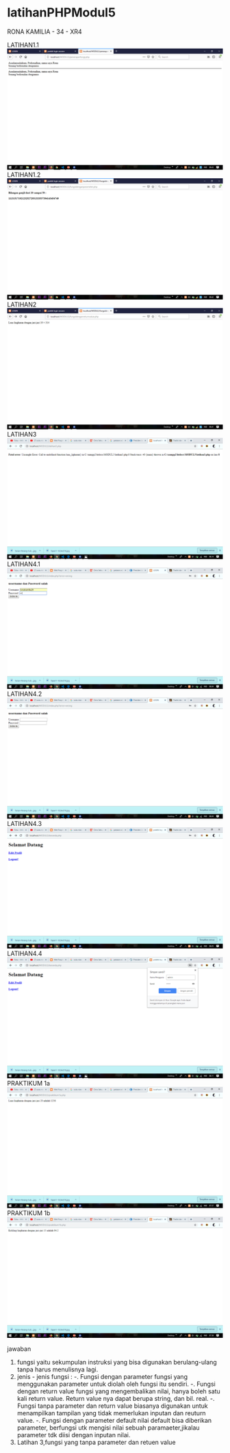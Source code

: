 # latihanPHPModul5
RONA KAMILIA - 34 - XR4

LATIHAN1.1
![alt text](https://github.com/ronakamilia27rpl/latihanPHPModul5/blob/master/latihan1.1.png)
LATIHAN1.2
![alt text](https://github.com/ronakamilia27rpl/latihanPHPModul5/blob/master/latihan1.2.png)
LATIHAN2
![alt text](https://github.com/ronakamilia27rpl/latihanPHPModul5/blob/master/latihan2.png)
LATIHAN3
![alt text](https://github.com/ronakamilia27rpl/latihanPHPModul5/blob/master/latihan3.png)
LATIHAN4.1
![alt text](https://github.com/ronakamilia27rpl/latihanPHPModul5/blob/master/latihan4.1.png)
LATIHAN4.2
![alt text](https://github.com/ronakamilia27rpl/latihanPHPModul5/blob/master/latihan4.2.png)
LATIHAN4.3
![alt text](https://github.com/ronakamilia27rpl/latihanPHPModul5/blob/master/latihan4.3.png)
LATIHAN4.4
![alt text](https://github.com/ronakamilia27rpl/latihanPHPModul5/blob/master/latihan4.4.png)
PRAKTIKUM 1a
![alt text](https://github.com/ronakamilia27rpl/latihanPHPModul5/blob/master/praktikum1a.png)
PRAKTIKUM 1b
![alt text](https://github.com/ronakamilia27rpl/latihanPHPModul5/blob/master/praktikum1b.png)

jawaban 
1. fungsi yaitu sekumpulan instruksi yang bisa digunakan berulang-ulang tanpa harus menulisnya lagi.
2. jenis - jenis fungsi :
  -. Fungsi dengan parameter
    fungsi yang menggunakan parameter untuk diolah oleh fungsi itu sendiri.
  -. Fungsi dengan return value
    fungsi yang mengembalikan nilai, hanya boleh satu kali return value. Return value nya dapat berupa string,
     dan bil. real.
  -. Fungsi tanpa parameter dan return value
    biasanya digunakan untuk menampilkan tampilan yang tidak memerlukan inputan dan reuturn value.
  -. Fungsi dengan parameter default
    nilai default bisa diberikan parameter, berfungsi utk mengisi nilai sebuah paramaeter,jikalau
    parameter tdk diisi dengan inputan nilai.
3. Latihan 3,fungsi yang tanpa parameter dan retuen value
